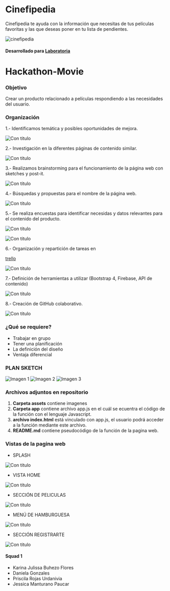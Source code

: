 # Cinefipedia

Cinefipedia te ayuda con la información que necesitas de tus películas favoritas y las que deseas poner en tu lista de pendientes.

![cinefipedia](https://user-images.githubusercontent.com/32303418/36360379-69619dfc-14f1-11e8-9499-d3bcf4bfed0e.png)

#### Desarrollado para [Laboratoria](http://laboratoria.la)

# **Hackathon-Movie**


### Objetivo
Crear un producto relacionado a películas respondiendo a las necesidades del usuario.

### Organización

1.- Identificamos temática y posibles oportunidades de mejora.

![Con titulo](assets/docs/1.jpg "titulo")

2.- Investigación en la diferentes páginas de contenido similar.

![Con titulo](assets/docs/2.jpg "titulo")

3.- Realizamos brainstorming para el funcionamiento de la página web con sketches y post-it.

![Con titulo](assets/docs/3.jpg "titulo")

4.- Búsquedas y propuestas para el nombre de la página web.

![Con titulo](assets/docs/4.jpg "titulo")

5.- Se realiza encuestas para identificar necesidas y datos relevantes para el contenido del producto.  

 ![Con titulo](assets/docs/form1.png "titulo")

 ![Con titulo](assets/docs/form2.png "titulo")

6.-  Organización y repartición de tareas en

 [trello](https://trello.com/b/93M6aCG5/hackaton-laboratoria-2018)

 ![Con titulo](assets/docs/10.png "titulo")

7.- Definición de herramientas a utilizar (Bootstrap 4, Firebase, API de contenido)

![Con titulo](assets/docs/6.jpg "titulo")

8.- Creación de GitHub colaborativo.

 ![Con titulo](assets/docs/12.png "titulo")


### ¿Qué se requiere?
 * Trabajar en grupo
 * Tener una planificación
 * La definición del diseño
 * Ventaja diferencial


### PLAN SKETCH

![Imagen 1][1]  ![Imagen 2][2]  ![Imagen 3][3]

 [1]: assets/docs/7.jpg
 [2]: assets/docs/8.jpg
 [3]: assets/docs/9.jpg

### Archivos adjuntos en repositorio

1. **Carpeta assets** contiene imagenes
2. **Carpeta app** contiene archivo app.js en el cuál se ecuentra el código de la función con el lenguaje Javascript.    
3. **archivo index.html** está vinculado con app.js, el usuario podrá acceder a la función mediante este archivo.
4. **README.md** contiene pseudocódigo de la función de la pagina web.

### Vistas de la pagina web
* SPLASH

 ![Con titulo](assets/docs/foto.png "titulo")

* VISTA HOME

 ![Con titulo](assets/docs/foto1.png "titulo")

* SECCIÓN DE PELICULAS

 ![Con titulo](assets/docs/foto3.png "titulo")

* MENÚ DE HAMBURGUESA

 ![Con titulo](assets/docs/foto4.png "titulo")

* SECCIÓN REGISTRARTE

 ![Con titulo](assets/docs/foto5.png "titulo")
#### Squad 1


* Karina Julissa Buhezo Flores
* Daniela Gonzales
* Priscila Rojas Urdanivia
* Jessica Manturano Paucar
